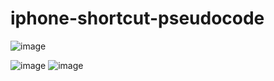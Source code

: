 # iphone-shortcut-pseudocode
![image](https://github.com/1darshanpatil/iphone-shortcut-pseudocode/assets/72539638/8756b0ef-79b3-4adb-892a-84baae588234)

![image](https://github.com/1darshanpatil/iphone-shortcut-pseudocode/assets/72539638/be89b4f8-35b0-45d3-9c81-1c00ff520bc9)
![image](https://github.com/1darshanpatil/iphone-shortcut-pseudocode/assets/72539638/6f0bfb67-0c3e-4bfd-98ea-4278550badfa)

